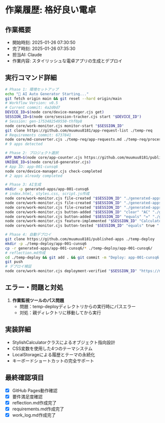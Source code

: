 # 作業履歴: 格好良い電卓

## 作業概要
- 開始時刻: 2025-01-26 07:30:50
- 完了時刻: 2025-01-26 07:35:30
- 担当AI: Claude
- 作業内容: スタイリッシュな電卓アプリの生成とデプロイ

## 実行コマンド詳細
```bash
# Phase 1: 環境セットアップ
echo "🚀 AI Auto Generator Starting..."
git fetch origin main && git reset --hard origin/main
# Workflow Version: v0.5
# Current commit: 4a2d0d7
DEVICE_ID=$(node core/device-manager.cjs get)
SESSION_ID=$(node core/session-tracker.cjs start "$DEVICE_ID")
# Session: gen-1753482549550-thf0p8
node core/work-monitor.cjs monitor-start "$SESSION_ID"
git clone https://github.com/muumuu8181/app-request-list ./temp-req
# Requirements commit: 6737841
node core/md-converter.cjs ./temp-req/app-requests.md ./temp-req/processed.json
# 9 apps detected

# Phase 2: プロジェクト選択
APP_NUM=$(node core/app-counter.cjs https://github.com/muumuu8181/published-apps)
UNIQUE_ID=$(node core/id-generator.cjs)
# App ID: app-001-cunsq6
node core/device-manager.cjs check-completed
# 2 apps already completed

# Phase 3: AI生成
mkdir -p generated-apps/app-001-cunsq6
# index.html, styles.css, script.js作成
node core/work-monitor.cjs file-created "$SESSION_ID" "./generated-apps/app-001-cunsq6/index.html"
node core/work-monitor.cjs file-created "$SESSION_ID" "./generated-apps/app-001-cunsq6/styles.css"
node core/work-monitor.cjs file-created "$SESSION_ID" "./generated-apps/app-001-cunsq6/script.js"
node core/work-monitor.cjs button-added "$SESSION_ID" "clear" "AC" "./generated-apps/app-001-cunsq6/index.html"
node core/work-monitor.cjs button-added "$SESSION_ID" "equals" "=" "./generated-apps/app-001-cunsq6/index.html"
node core/work-monitor.cjs feature-implemented "$SESSION_ID" "Calculator" "四則演算機能" "./generated-apps/app-001-cunsq6/index.html" "./generated-apps/app-001-cunsq6/script.js"
node core/work-monitor.cjs button-tested "$SESSION_ID" "equals" true "./generated-apps/app-001-cunsq6/index.html"

# Phase 4: 自動デプロイ
git clone https://github.com/muumuu8181/published-apps ./temp-deploy
mkdir -p ./temp-deploy/app-001-cunsq6
cp -r generated-apps/app-001-cunsq6/* ./temp-deploy/app-001-cunsq6/
# reflection.md作成
cd ./temp-deploy && git add . && git commit -m "Deploy: app-001-cunsq6 with reflection"
git push
# デプロイ検証
node core/work-monitor.cjs deployment-verified "$SESSION_ID" "https://muumuu8181.github.io/published-apps/app-001-cunsq6/" 200 1500
```

## エラー・問題と対処
1. **作業監視ツールのパス問題**
   - 問題：temp-deployディレクトリからの実行時にパスエラー
   - 対処：親ディレクトリに移動してから実行

## 実装詳細
- StylishCalculatorクラスによるオブジェクト指向設計
- CSS変数を使用した4つのテーマシステム
- LocalStorageによる履歴とテーマの永続化
- キーボードショートカットの完全サポート

## 最終確認項目
- [x] GitHub Pages動作確認
- [x] 要件満足度確認
- [x] reflection.md作成完了
- [x] requirements.md作成完了
- [x] work_log.md作成完了
